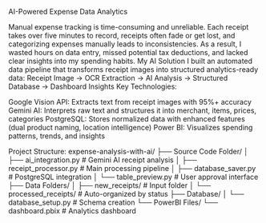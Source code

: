 AI-Powered Expense Data Analytics

Manual expense tracking is time-consuming and unreliable. Each receipt takes over five minutes to record, receipts often fade or get lost, and categorizing expenses manually leads to inconsistencies. As a result, I wasted hours on data entry, missed potential tax deductions, and lacked clear insights into my spending habits.
My AI Solution
I built an automated data pipeline that transforms receipt images into structured analytics-ready data:
Receipt Image → OCR Extraction → AI Analysis → Structured Database → Dashboard Insights
Key Technologies:

Google Vision API: Extracts text from receipt images with 95%+ accuracy
Gemini AI: Interprets raw text and structures it into merchant, items, prices, categories
PostgreSQL: Stores normalized data with enhanced features (dual product naming, location intelligence)
Power BI: Visualizes spending patterns, trends, and insights

Project Structure:
expense-analysis-with-ai/
├── Source Code Folder/
│   ├── ai_integration.py       # Gemini AI receipt analysis
│   ├── receipt_processor.py    # Main processing pipeline
│   ├── database_saver.py       # PostgreSQL integration
│   └── table_preview.py        # User approval interface
├── Data Folders/
│   ├── new_receipts/           # Input folder
│   └── processed_receipts/     # Auto-organized by status
├── Database/
│   └── database_setup.py       # Schema creation
└── PowerBI Files/
    └── dashboard.pbix          # Analytics dashboard
